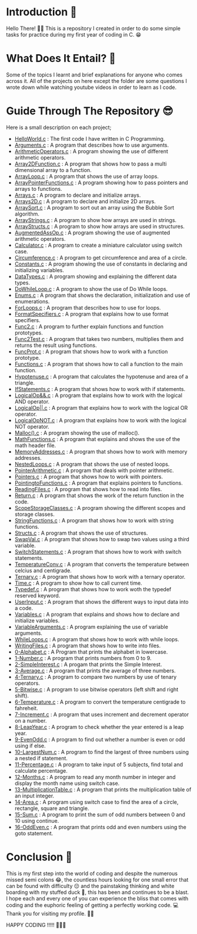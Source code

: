 # Introduction 🛫
Hello There! 👋🏾
This is a repository I created in order to do some simple tasks for practice during my first year of coding in C. 😁

# What Does It Entail? 🧐
Some of the topics I learnt and brief explanations for anyone who comes across it.
All of the projects on here except the folder are some questions I wrote down while watching youtube videos in order to learn as I code.

# Guide Through The Repository 😎
Here is a small description on each project;

* [HelloWorld.c](./HelloWorld.c) : The first code I have written in C Programming.
* [Arguments.c](./Arguments.c) : A program that describes how to use arguments.
* [ArithmeticOperators.c](./ArithmeticOperators.c) : A program showing the use of different arithmetic operators.
* [Array2DFunction.c](./Array2dFunction.c) : A program that shows how to pass a multi dimensional array to a function.
* [ArrayLoop.c](./ArrayLoop.c) : A program that shows the use of array loops.
* [ArrayPointerFunctions.c](./ArrayPointerFunction.c) : A program showing how to pass pointers and arrays to functions.
* [Arrays.c](./Arrays.c) : A program to declare and initialize arrays.
* [Arrays2D.c](./Arrays2D.c) : A program to declare and initialize 2D arrays.
* [ArraySort.c](./ArraySort.c) : A program to sort out an array using the Bubble Sort algorithm.
* [ArrayStrings.c](./ArrayStrings.c) : A program to show how arrays are used in strings.
* [ArrayStructs.c](./ArrayStructs.c) : A program to show how arrays are used in structures.
* [AugmentedAssOp.c](./AugmentedAssOp.c) : A program showing the use of augmented arithmetic operators.
* [Calculator.c](./Calculator.c) : A program to create a miniature calculator using switch case.
* [Circumference.c](./Circumference.c) : A program to get circumference and area of a circle.
* [Constants.c](./Constants.c) : A program showing the use of constants in declaring and initializing variables.
* [DataTypes.c](./DataTypes.c) : A program showing and explaining the different data types.
* [DoWhileLoop.c](./DoWhileLoop.c) : A program to show the use of Do While loops.
* [Enums.c](./Enums.c) : A program that shows the declaration, initialization and use of enumerations.
* [ForLoops.c](./ForLoops.c) : A program that describes how to use for loops.
* [FormatSpecifiers.c](./FormatSpecifiers.c) : A program that explains how to use format specifiers.
* [Func2.c](./Func2.c) : A program to further explain functions and function prototypes.
* [Func2Test.c](./Func2Test.c) : A program that takes two numbers, multiplies them and returns the result using functions.
* [FuncProt.c](./FuncProt.c) : A program that shows how to work with a function prototype.
* [Functions.c](./Functions.c) : A program that shows how to call a function to the main function.
* [Hypotenuse.c](./Hypotenuse.c) : A program that calculates the hypotenuse and area of a triangle.
* [IfStatements.c](./IfStatements.c) : A program that shows how to work with if statements.
* [LogicalOp&&.c](./LogicalOp%26%26.c) : A program that explains how to work with the logical AND operator.
* [LogicalOp||.c](./LogicalOp%7C%7C.c) : A program that explains how to work with the logical OR operator.
* [LogicalOpNOT.c](./LogicalOpNOT.c) : A program that explains how to work with the logical NOT operator.
* [Malloc().c](./Malloc().c) : A program showing the use of malloc().
* [MathFunctions.c](./MathFunctions.c) : A program that explains and shows the use of the math header file.
* [MemoryAddresses.c](./MemoryAddresses.c) : A program that shows how to work with memory addresses.
* [NestedLoops.c](./NestedLoops.c) : A program that shows the use of nested loops.
* [PointerArithmetic.c](./PointerArithmetic.c) : A program that deals with pointer arithmetic.
* [Pointers.c](./Pointers.c) : A program that shows how to work with pointers.
* [PointingtoFunctions.c](./PointingtoFunctions.c) : A program that explains pointers to functions.
* [ReadingFiles.c](./ReadingFiles.c) : A program that shows how to read into files.
* [Return.c](./Return.c) : A program that shows the work of the return function in the code.
* [ScopeStorageClasses.c](./ScopeStorageClass.c) : A program showing the different scopes and storage classes.
* [StringFunctions.c](./StringFunctions.c) : A program that shows how to work with string functions.
* [Structs.c](./Structs.c) : A program that shows the use of structures.
* [SwapVal.c](./SwapVal.c) : A program that shows how to swap two values using a third variable.
* [SwitchStatements.c](./SwitchStatements.c) : A program that shows how to work with switch statements.
* [TemperatureConv.c](./TemperatureConv.c) : A program that converts the temperature between celcius and centigrade.
* [Ternary.c](./Ternary.c) : A program that shows how to work with a ternary operator.
* [Time.c](./Time.c) : A program to show how to call current time.
* [Typedef.c](./Typedef.c) : A program that shows how to work woth the typedef reserved keyword.
* [UserInput.c](./UserInput.c) : A program that shows the different ways to input data into a code.
* [Variables.c](./Variables.c) : A program that explains and shows how to declare and initialize variables.
* [VariableArguments.c](./VariableArguments.c) : A program explaining the use of variable arguments.
* [WhileLoops.c](./WhileLoops.c) : A program that shows how to work with while loops.
* [WritingFiles.c](./WritingFiles.c) : A program that shows how to write into files.
* [0-Alphabet.c](./0-Alphabet.c) : A Program that prints the alphabet in lowercase.
* [1-Number.c](./1-Number.c) : A program that prints numbers from 0 to 9.
* [2-SimpleInterest.c](./2-SimpleInterest.c) : A progam that prints the Simple Interest.
* [3-Average.c](./3-Average.c) : A program that prints the average of three numbers.
* [4-Ternary.c](./4-Ternary.c) : A program to compare two numbers by use of tenary operators.
* [5-Bitwise.c](./5-Bitwise.c) : A program to use bitwise operators (left shift and right shift).
* [6-Temperature.c](./6-Temperature.c) : A program to convert the temperature centigrade to fahreheit.
* [7-Increment.c](./7-Increment.c) : A program that uses increment and decrement operator on a number.
* [8-LeapYear.c](./8-LeapYear.c) : A program to check whether the year entered is a leap year.
* [9-EvenOdd.c](./9-EvenOdd.c) : A program to find out whether a number is even or odd using if else.
* [10-LargestNum.c](./10-LargestNum.c) : A program to find the largest of three numbers using a nested if statement.
* [11-Percentage.c](./11-Percentage.c) : A program to take input of 5 subjects, find total and calculate percentage.
* [12-Months.c](./12-Months.c) : A program to read any month number in integer and display the month name using switch case.
* [13-MultiplicationTable.c](./13-MultiplicationTable.c) : A program that prints the multiplication table of an input integer.
* [14-Area.c](./14-Area.c) : A program using switch case to find the area of a circle, rectangle, square and triangle.
* [15-Sum.c](./15-Sum.c) : A program to print the sum of odd numbers between 0 and 10 using continue.
* [16-OddEven.c](./16-OddEven.c) : A program that prints odd and even numbers using the goto statement.

# Conclusion 🏁
This is my first step into the world of coding and despite the numerous missed semi colons 😂, the countless hours looking for one small error that can be found with difficulty 😔 and the painstaking thinking and white boarding with my stuffed duck 🌚, this has been and continues to be a blast.
I hope each and every one of you can experience the bliss that comes with coding and the euphoric feeling of getting a perfectly working code. 💻
Thank you for visiting my profile. 🙏🏾

HAPPY CODING !!!!! 🎉🎉🎉